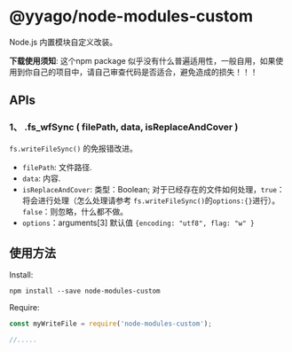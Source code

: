 # @yyago/node-modules-custom

Node.js 内置模块自定义改装。

**下载使用须知**: 这个npm package 似乎没有什么普遍适用性，一般自用，如果使用到你自己的项目中，请自己审查代码是否适合，避免造成的损失！！！

## APIs

### 1、 .fs_wfSync ( filePath, data, isReplaceAndCover )

`fs.writeFileSync()` 的免报错改进。

 *  `filePath`:  文件路径.
 *  `data`:  内容.
 *  `isReplaceAndCover`: 类型：Boolean;  对于已经存在的文件如何处理，`true`：将会进行处理（怎么处理请参考 `fs.writeFileSync()`的`options:{}`进行）。`false`：则忽略，什么都不做。
 * `options`：arguments[3]  默认值 `{encoding: "utf8", flag: "w" }`


 ## 使用方法

Install:

```
npm install --save node-modules-custom
```

Require:
 ```JavaScript
 const myWriteFile = require('node-modules-custom');

 //.....
 ```
